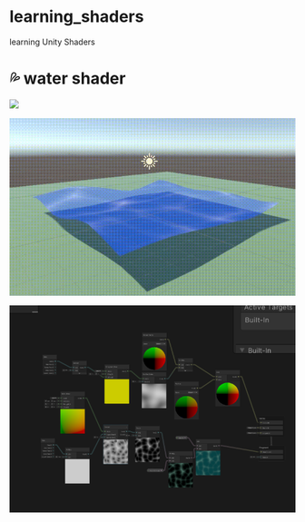 # learning_shaders
learning Unity Shaders


# 💦 water shader

![](./img/water.gif)

![](./img/water2.gif)

![](./img/water_graph.png)

